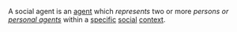 A social agent is an [agent](https://github.com/gcassel/Modular-Organization-Terminology/blob/master/terms/agent.md) which *represents* two or more *persons or [personal agents](https://github.com/gcassel/Modular-Organization-Terminology/edit/master/compound-terms/personal-agent.md)* within a [specific](https://github.com/gcassel/Modular-Organization-Terminology/blob/master/terms/specific.md) [social](https://github.com/gcassel/Modular-Organization-Terminology/blob/master/terms/social.md) [context](https://github.com/gcassel/Modular-Organization-Terminology/blob/master/terms/context.md).
